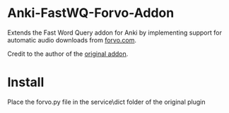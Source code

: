 # Anki-FastWQ-Forvo-Addon
Extends the Fast Word Query addon for Anki by implementing support for automatic audio downloads from [forvo.com](https://forvo.com/).

Credit to the author of the [original addon](https://github.com/sth2018/FastWordQuery).

# Install
Place the forvo.py file in the service\dict folder of the original plugin
